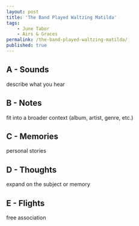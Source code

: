 ```yaml
---
layout: post
title: 'The Band Played Waltzing Matilda'
tags:
    - June Tabor
    - Airs & Graces
permalink: /the-band-played-waltzing-matilda/
published: true
---
```


## A - Sounds

describe what you hear

## B - Notes

fit into a broader context (album, artist, genre, etc.)

## C - Memories

personal stories

## D - Thoughts

expand on the subject or memory

## E - Flights

free association
